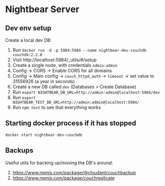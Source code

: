 # Nightbear Server

## Dev env setup

Create a local dev DB:

1. Run `docker run -d -p 5984:5984 --name nightbear-dev-couchdb couchdb:2.2.0`
1. Visit http://localhost:5984/_utils/#/setup
1. Create a single node, with credentials `admin:admin`
1. Config -> CORS -> Enable CORS for all domains
1. Config -> Main config -> `couch_httpd_auth` -> `timeout` -> set value to 31556926 (a year in seconds)
1. Create a new DB called `dev` (Databases > Create Database)
1. Run `export NIGHTBEAR_DB_URL=http://admin:admin@localhost:5984/dev`
1. Run `export NIGHTBEAR_TEST_DB_URL=http://admin:admin@localhost:5984/`
1. Run `npm test` to see that everything works

## Starting docker process if it has stopped
`docker start nightbear-dev-couchdb`

## Backups

Useful utils for backing up/moving the DB's around:

1. https://www.npmjs.com/package/@cloudant/couchbackup
1. https://www.npmjs.com/package/couchreplicate
